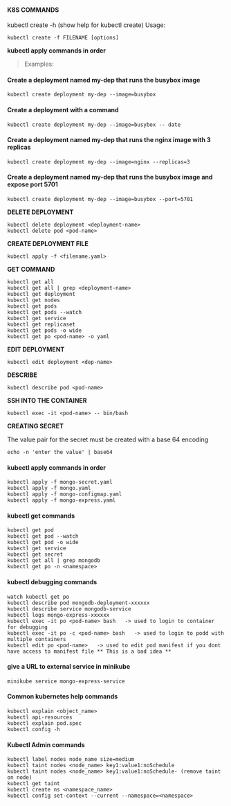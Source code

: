 #### K8S COMMANDS

kubectl create -h (show help for kubectl create)
Usage:

```
kubectl create -f FILENAME [options]
```

**kubectl apply commands in order**

> Examples:

#### Create a deployment named my-dep that runs the busybox image


```
kubectl create deployment my-dep --image=busybox
```

#### Create a deployment with a command
  
```
kubectl create deployment my-dep --image=busybox -- date
```

#### Create a deployment named my-dep that runs the nginx image with 3 replicas
  
```
kubectl create deployment my-dep --image=nginx --replicas=3
```

#### Create a deployment named my-dep that runs the busybox image and expose port 5701

```
kubectl create deployment my-dep --image=busybox --port=5701
```
  
**DELETE DEPLOYMENT**

```
kubectl delete deployment <deployment-name>
kubectl delete pod <pod-name>
```


**CREATE DEPLOYMENT FILE**

```
kubectl apply -f <filename.yaml>
```

  
**GET COMMAND**

```
kubectl get all
kubectl get all | grep <deployment-name>
kubectl get deployment
kubectl get nodes
kubectl get pods
kubectl get pods --watch
kubectl get service
kubectl get replicaset
kubectl get pods -o wide
kubectl get po <pod-name> -o yaml 
```


**EDIT DEPLOYMENT**

```
kubectl edit deployment <dep-name>
```


**DESCRIBE**

```
kubectl describe pod <pod-name>
```


**SSH INTO THE CONTAINER**

```
kubectl exec -it <pod-name> -- bin/bash
```


**CREATING SECRET**

The value pair for the secret must be created with a base 64 encoding

```
echo -n 'enter the value' | base64
```


#### kubectl apply commands in order
    
    kubectl apply -f mongo-secret.yaml
    kubectl apply -f mongo.yaml
    kubectl apply -f mongo-configmap.yaml 
    kubectl apply -f mongo-express.yaml

#### kubectl get commands

    kubectl get pod
    kubectl get pod --watch
    kubectl get pod -o wide
    kubectl get service
    kubectl get secret
    kubectl get all | grep mongodb
    kubectl get po -n <namespace>

#### kubectl debugging commands

    watch kubectl get po
    kubectl describe pod mongodb-deployment-xxxxxx
    kubectl describe service mongodb-service
    kubectl logs mongo-express-xxxxxx
    kubectl exec -it po <pod-name> bash   -> used to login to container for debugging
    kubectl exec -it po -c <pod-name> bash   -> used to login to podd with multiple containers
    kubectl edit po <pod-name>   -> used to edit pod manifest if you dont have access to manifest file ** This is a bad idea **

#### give a URL to external service in minikube
```
minikube service mongo-express-service
```

#### Common kubernetes help commands
```
kubectl explain <object_name>
kubectl api-resources
kubectl explain pod.spec
kubectl config -h
```

#### Kubectl Admin commands
```
kubectl label nodes node_name size=medium
kubectl taint nodes <node_name> key1:value1:noSchedule
kubectl taint nodes <node_name> key1:value1:noSchedule- (remove taint on node)
kubectl get taint
kubectl create ns <namespace_name>
kubectl config set-context --current --namespace=<namespace>
```

